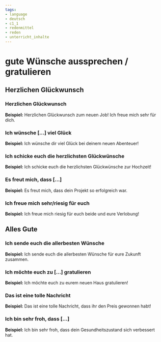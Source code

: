 ```yaml
---
tags:
- language
- deutsch
- c1_1
- redenmittel
- reden
- unterricht_inhalte
---
```

# gute Wünsche aussprechen / gratulieren

## Herzlichen Glückwunsch

### Herzlichen Glückwunsch

__Beispiel:__ Herzlichen Glückwunsch zum neuen Job! Ich freue mich sehr für dich.

### Ich wünsche [...] viel Glück

__Beispiel:__ Ich wünsche dir viel Glück bei deinem neuen Abenteuer!

### Ich schicke euch die herzlichsten Glückwünsche

__Beispiel:__ Ich schicke euch die herzlichsten Glückwünsche zur Hochzeit!

### Es freut mich, dass [...]

__Beispiel:__ Es freut mich, dass dein Projekt so erfolgreich war.

### Ich freue mich sehr/riesig für euch

__Beispiel:__ Ich freue mich riesig für euch beide und eure Verlobung!

## Alles Gute

### Ich sende euch die allerbesten Wünsche

__Beispiel:__ Ich sende euch die allerbesten Wünsche für eure Zukunft zusammen.

### Ich möchte euch zu [...] gratulieren

__Beispiel:__ Ich möchte euch zu eurem neuen Haus gratulieren!

### Das ist eine tolle Nachricht

__Beispiel:__ Das ist eine tolle Nachricht, dass ihr den Preis gewonnen habt!

### Ich bin sehr froh, dass [...]

__Beispiel:__ Ich bin sehr froh, dass dein Gesundheitszustand sich verbessert hat.

